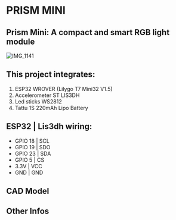 # PRISM MINI
## Prism Mini: A compact and smart RGB light module

![IMG_1141](https://github.com/cassio-hsp/PrismMini/assets/38111232/7a4281e0-2bde-4bc0-8f71-62249ffe9de4)

## This project integrates:
1. ESP32 WROVER (Lilygo T7 Mini32 V1.5)
2. Accelerometer ST LIS3DH
3. Led sticks WS2812
4. Tattu 1S 220mAh Lipo Battery

## ESP32 | Lis3dh wiring:
* GPIO 18 | SCL
* GPIO 19 | SDO
* GPIO 23 | SDA
* GPIO 5  | CS
* 3.3V    | VCC
* GND     | GND

## CAD Model

## Other Infos





